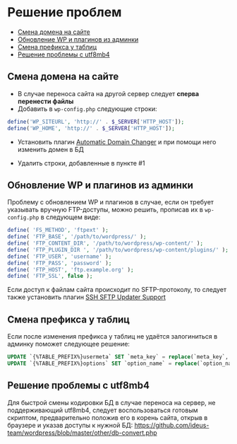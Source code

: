 # Решение проблем

* [Смена домена на сайте](#Смена-домена-на-сайте)
* [Обновление WP и плагинов из админки](#Обновление-wp-и-плагинов-из-админки)
* [Смена префикса у таблиц](#Смена-префикса-у-таблиц)
* [Решение проблемы с utf8mb4](#Решение-проблемы-с-utf8mb4)

## Смена домена на сайте

* В случае переноса сайта на другой сервер следует **сперва перенести файлы**
* Добавить в `wp-config.php` следующие строки:
```php
define('WP_SITEURL', 'http://' . $_SERVER['HTTP_HOST']);
define('WP_HOME', 'http://' . $_SERVER['HTTP_HOST']);
```
* Установить плагин [Automatic Domain Changer](https://wordpress.org/plugins/automatic-domain-changer/) и при помощи него изменить домен в БД

* Удалить строки, добавленные в пункте #1

## Обновление WP и плагинов из админки

Проблему с обновлением WP и плагинов в случае, если он требует указывать вручную FTP-доступы, можно решить, прописав их в `wp-config.php` в следующем виде:

```php
define( 'FS_METHOD', 'ftpext' );
define( 'FTP_BASE', '/path/to/wordpress/' );
define( 'FTP_CONTENT_DIR', '/path/to/wordpress/wp-content/' );
define( 'FTP_PLUGIN_DIR ', '/path/to/wordpress/wp-content/plugins/' );
define( 'FTP_USER', 'username' );
define( 'FTP_PASS', 'password' );
define( 'FTP_HOST', 'ftp.example.org' );
define( 'FTP_SSL', false );
```
Если доступ к файлам сайта происходит по SFTP-протоколу, то следует также установить плагин [SSH SFTP Updater Support](https://wordpress.org/plugins/ssh-sftp-updater-support/)

## Смена префикса у таблиц

Если после изменения префикса у таблиц не удаётся залогиниться в админку поможет следующее решение:
```sql
UPDATE `{%TABLE_PREFIX%}usermeta` SET `meta_key` = replace(`meta_key`, '{%OLD_TABLE_PREFIX%}', '{%NEW_TABLE_PREFIX%}');
UPDATE `{%TABLE_PREFIX%}options` SET `option_name` = replace(`option_name`, '{%OLD_TABLE_PREFIX%}', '{%NEW_TABLE_PREFIX%}');
```

## Решение проблемы с utf8mb4
Для быстрой смены кодировки БД в случае переноса на сервер, не поддерживающий utf8mb4, следует воспользоваться готовым скриптом, предварительно положив его в корень сайта, открыв в браузере и указав доступы к нужной БД: https://github.com/ideus-team/wordpress/blob/master/other/db-convert.php
